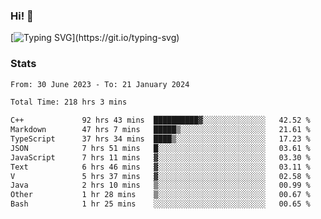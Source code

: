 ### Hi!  👋

[![Typing SVG](https://readme-typing-svg.herokuapp.com?font=Fira+Code&pause=1000&width=435&lines=Hello!+I'm+Texiwustion.)](https://git.io/typing-svg)

### Stats

<!--START_SECTION:waka-->

```txt
From: 30 June 2023 - To: 21 January 2024

Total Time: 218 hrs 3 mins

C++             92 hrs 43 mins  ██████████▓░░░░░░░░░░░░░░   42.52 %
Markdown        47 hrs 7 mins   █████▒░░░░░░░░░░░░░░░░░░░   21.61 %
TypeScript      37 hrs 34 mins  ████▒░░░░░░░░░░░░░░░░░░░░   17.23 %
JSON            7 hrs 51 mins   █░░░░░░░░░░░░░░░░░░░░░░░░   03.61 %
JavaScript      7 hrs 11 mins   ▓░░░░░░░░░░░░░░░░░░░░░░░░   03.30 %
Text            6 hrs 46 mins   ▓░░░░░░░░░░░░░░░░░░░░░░░░   03.11 %
V               5 hrs 37 mins   ▓░░░░░░░░░░░░░░░░░░░░░░░░   02.58 %
Java            2 hrs 10 mins   ▒░░░░░░░░░░░░░░░░░░░░░░░░   00.99 %
Other           1 hr 28 mins    ▒░░░░░░░░░░░░░░░░░░░░░░░░   00.67 %
Bash            1 hr 25 mins    ░░░░░░░░░░░░░░░░░░░░░░░░░   00.65 %
```

<!--END_SECTION:waka-->
